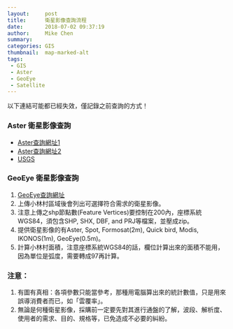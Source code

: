 ```yaml
---
layout:     post
title:      衛星影像查詢流程
date:       2018-07-02 09:37:19
author:     Mike Chen
summary:    
categories: GIS
thumbnail:  map-marked-alt
tags:
 - GIS
 - Aster
 - GeoEye
 - Satellite 
---
```


以下連結可能都已經失效，僅記錄之前查詢的方式！

### Aster 衛星影像查詢
* [Aster查詢網址1](http://www.gdem.aster.ersdac.or.jp/search.jsp)
* [Aster查詢網址2](http://imsweb.aster.ersdac.or.jp/ims/html/MainMenu/MainMenu.html)
* [USGS](http://earthexplorer.usgs.gov/)


### GeoEye 衛星影像查詢
1. [GeoEye查詢網址](http://geofuse.geoeye.com/advanced/SearchOptions/UploadFile.aspx)
2. 上傳小林村區域後會列出可選擇符合需求的衛星影像。
3. 注意上傳之shp節點數(Feature Vertices)要控制在200內，座標系統WGS84，須包含SHP, SHX, DBF, and PRJ等檔案，並壓成zip。
4. 提供衛星影像的有Aster, Spot, Formosat(2m), Quick bird, Modis, IKONOS(1m), GeoEye(0.5m)。
5. 計算小林村面積，注意座標系統WGS84的話，欄位計算出來的面積不能用，因為單位是弧度，需要轉成97再計算。



### 注意：
1. 有圖有真相：各項參數只能當參考，那種用電腦算出來的統計數值，只是用來誤導消費者而已，如「雲覆率」。
2. 無論是何種衛星影像，採購前一定要先對其進行通盤的了解，波段、解析度、使用者的需求、目的、規格等，已免造成不必要的糾紛。
